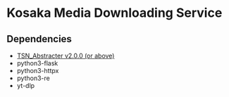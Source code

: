 # Kosaka Media Downloading Service

## Dependencies
- [TSN_Abstracter v2.0.0 (or above)](https://github.com/Ascellayn/TSN_Abstracter)
- python3-flask
- python3-httpx
- python3-re
- yt-dlp